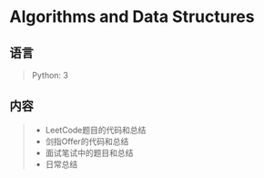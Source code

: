 ﻿Algorithms and Data Structures
=========
## 语言 ##

> Python: 3  



## 内容 ##

>  - LeetCode题目的代码和总结
>  - 剑指Offer的代码和总结
>  - 面试笔试中的题目和总结
>  - 日常总结
